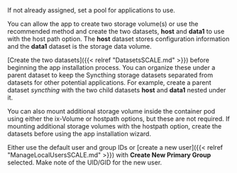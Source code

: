 &NewLine;

If not already assigned, set a pool for applications to use.

You can allow the app to create two storage volume(s) or use the recommended method and create the two datasets, **host** and **data1** to use with the host path option.
The **host** dataset stores configuration information and the **data1** dataset is the storage data volume.

[Create the two datasets]({{< relref "DatasetsSCALE.md" >}}) before beginning the app installation process.
You can organize these under a parent dataset to keep the Syncthing storage datasets separated from datasets for other potential applications. For example, create a parent dataset *syncthing* with the two child datasets **host** and **data1** nested under it.

You can also mount additional storage volume inside the container pod using either the ix-Volume or hostpath options, but these are not required.
If mounting additional storage volumes with the hostpath option, create the datasets before using the app installation wizard.

Either use the default user and group IDs or [create a new user]({{< relref "ManageLocalUsersSCALE.md" >}}) with **Create New Primary Group** selected.
Make note of the UID/GID for the new user.